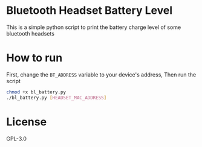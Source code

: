 # Bluetooth Headset Battery Level

This is a simple python script to print the battery charge level of some bluetooth headsets

# How to run
First, change the `BT_ADDRESS` variable to your device's address, Then run the script
```bash
chmod +x bl_battery.py
./bl_battery.py [HEADSET_MAC_ADDRESS]
```

# License
GPL-3.0


